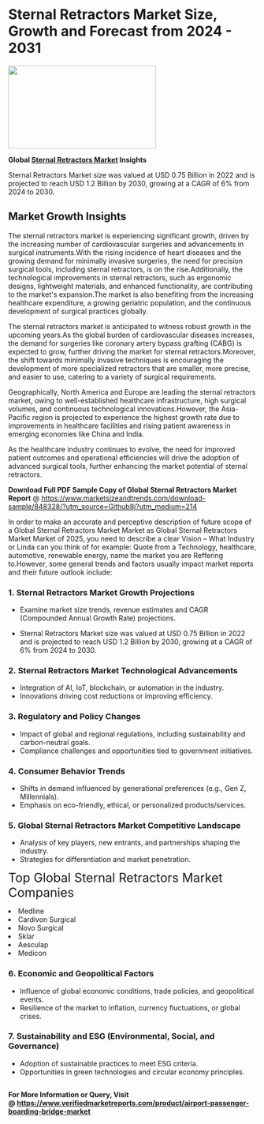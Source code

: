 <H1>Sternal Retractors Market Size, Growth and Forecast from 2024 - 2031</H1><img class="aligncenter size-medium wp-image-584254" src="https://thirdeyenews.in/wp-content/uploads/2024/09/Global-Market-Research-300x168.jpeg" alt="" width="300" height="168" /><p><strong>Global&nbsp;<a href="https://www.marketsizeandtrends.com/download-sample/848328/?utm_source=Github8j?utm_medium=214">Sternal Retractors Market</a> Insights</strong></p><p>Sternal Retractors Market size was valued at USD 0.75 Billion in 2022 and is projected to reach USD 1.2 Billion by 2030, growing at a CAGR of 6% from 2024 to 2030.</p><p><h2>Market Growth Insights</h2> <p>The sternal retractors market is experiencing significant growth, driven by the increasing number of cardiovascular surgeries and advancements in surgical instruments.With the rising incidence of heart diseases and the growing demand for minimally invasive surgeries, the need for precision surgical tools, including sternal retractors, is on the rise.Additionally, the technological improvements in sternal retractors, such as ergonomic designs, lightweight materials, and enhanced functionality, are contributing to the market's expansion.The market is also benefiting from the increasing healthcare expenditure, a growing geriatric population, and the continuous development of surgical practices globally.</p> <p>The sternal retractors market is anticipated to witness robust growth in the upcoming years.As the global burden of cardiovascular diseases increases, the demand for surgeries like coronary artery bypass grafting (CABG) is expected to grow, further driving the market for sternal retractors.Moreover, the shift towards minimally invasive techniques is encouraging the development of more specialized retractors that are smaller, more precise, and easier to use, catering to a variety of surgical requirements.</p> <p>Geographically, North America and Europe are leading the sternal retractors market, owing to well-established healthcare infrastructure, high surgical volumes, and continuous technological innovations.However, the Asia-Pacific region is projected to experience the highest growth rate due to improvements in healthcare facilities and rising patient awareness in emerging economies like China and India.</p> <p>As the healthcare industry continues to evolve, the need for improved patient outcomes and operational efficiencies will drive the adoption of advanced surgical tools, further enhancing the market potential of sternal retractors.</p> <p><span class=""><strong>Download Full PDF Sample Copy of Global Sternal Retractors Market Report</strong> @ <a href="https://www.marketsizeandtrends.com/download-sample/848328/?utm_source=Github8j?utm_medium=214" target="_blank">https://www.marketsizeandtrends.com/download-sample/848328/?utm_source=Github8j?utm_medium=214</a></span></p><p>In order to make an accurate and perceptive description of future scope of a Global&nbsp;Sternal Retractors Market Market as Global&nbsp;Sternal Retractors Market Market of 2025, you need to describe a clear Vision &ndash; What Industry or Linda can you think of for example: Quote from a Technology, healthcare, automotive, renewable energy, name the market you are Reffering to.However, some general trends and factors usually impact market reports and their future outlook include:</p><h3>1.&nbsp;<strong>Sternal Retractors Market Growth Projections</strong></h3><ul><li>Examine market size trends, revenue estimates and CAGR (Compounded Annual Growth Rate) projections.</li><li><p>Sternal Retractors Market size was valued at USD 0.75 Billion in 2022 and is projected to reach USD 1.2 Billion by 2030, growing at a CAGR of 6% from 2024 to 2030.</p></li></ul><h3>2.&nbsp;<strong>Sternal Retractors Market Technological Advancements</strong></h3><ul><li>Integration of AI, IoT, blockchain, or automation in the industry.</li><li>Innovations driving cost reductions or improving efficiency.</li></ul><h3>3.&nbsp;<strong>Regulatory and Policy Changes</strong></h3><ul><li>Impact of global and regional regulations, including sustainability and carbon-neutral goals.</li><li>Compliance challenges and opportunities tied to government initiatives.</li></ul><h3>4.&nbsp;<strong>Consumer Behavior Trends</strong></h3><ul><li>Shifts in demand influenced by generational preferences (e.g., Gen Z, Millennials).</li><li>Emphasis on eco-friendly, ethical, or personalized products/services.</li></ul><h3>5.&nbsp;<strong>Global Sternal Retractors Market Competitive Landscape</strong></h3><ul><li>Analysis of key players, new entrants, and partnerships shaping the industry.</li><li>Strategies for differentiation and market penetration.</li></ul><p data-pm-slice="1 1 []"><span style="color: inherit; font-family: inherit; font-size: 25px;">Top Global Sternal Retractors Market Companies</span></p><div class="" data-test-id=""><p><li>Medline</li><li> Cardivon Surgical</li><li> Novo Surgical</li><li> Sklar</li><li> Aesculap</li><li> Medicon</li></p></div><h3>6.&nbsp;<strong>Economic and Geopolitical Factors</strong></h3><ul><li>Influence of global economic conditions, trade policies, and geopolitical events.</li><li>Resilience of the market to inflation, currency fluctuations, or global crises.</li></ul><h3>7.&nbsp;<strong>Sustainability and ESG (Environmental, Social, and Governance)</strong></h3><ul><li>Adoption of sustainable practices to meet ESG criteria.</li><li>Opportunities in green technologies and circular economy principles.</li></ul><h2><strong style="font-size: 14px;">For More Information or Query, Visit @&nbsp;</strong><a style="background-color: #ffffff; font-size: 14px;" href="https://www.marketsizeandtrends.com/report/sternal-retractors-market/" target="_blank">https://www.verifiedmarketreports.com/product/airport-passenger-boarding-bridge-market</a></h2>